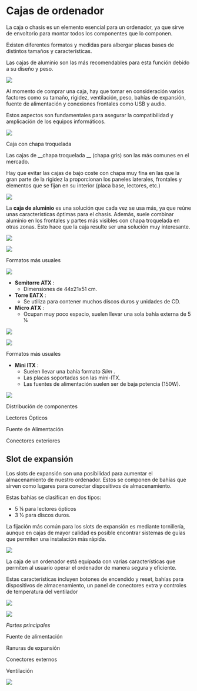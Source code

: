 # Cajas de ordenador

La caja o chasis es un elemento esencial para un ordenador, ya que sirve de envoltorio para montar todos los componentes que lo componen.

Existen diferentes formatos y medidas para albergar placas bases de distintos tamaños y características.

Las cajas de aluminio son las más recomendables para esta función debido a su diseño y peso.

![](img/31_Caja0.jpg)

Al momento de comprar una caja, hay que tomar en consideración varios factores como su tamaño, rigidez, ventilación, peso, bahías de expansión, fuente de alimentación y conexiones frontales como USB y audio.

Estos aspectos son fundamentales para asegurar la compatibilidad y amplicación de los equipos informáticos.

![](img/31_Caja2.jpg)

Caja con chapa troquelada

Las cajas de  __chapa troquelada __ \(chapa gris\) son las más comunes en el mercado\.

Hay que evitar las cajas de bajo coste con chapa muy fina en las que la gran parte de la rigidez la proporcionan los paneles laterales, frontales y elementos que se fijan en su interior \(placa base, lectores, etc\.\)

![](img/31_Caja3.jpg)

La **caja de aluminio** es una solución que cada vez se usa más, ya que reúne unas características óptimas para el chasis. Además, suele combinar aluminio en los frontales y partes más visibles con chapa troquelada en otras zonas. Esto hace que la caja resulte ser una solución muy interesante.

![](img/31_Caja4.jpg)

![](img/31_Caja5.jpg)

Formatos más usuales

![](img/31_Caja6.jpg)

* __Semitorre ATX__ :
  * Dimensiones de 44x21x51 cm\.
* __Torre EATX__ :
  * Se utiliza para contener muchos discos duros y unidades de CD\.
* __Micro ATX__ :
  * Ocupan muy poco espacio, suelen llevar una sola bahía externa de 5 ¼

![](img/31_Caja7.jpg)

![](img/31_Caja8.jpg)

Formatos más usuales

* __Mini ITX__ :
  * Suelen llevar una bahía formato  _Slim_ \.
  * Las placas soportadas son las mini\-ITX\.
  * Las fuentes de alimentación suelen ser de baja potencia \(150W\)\.

![](img/31_Caja9.jpg)

Distribución de componentes

Lectores Ópticos

Fuente de Alimentación

Conectores exteriores

## Slot de expansión

Los slots de expansión son una posibilidad para aumentar el almacenamiento de nuestro ordenador. Estos se componen de bahías que sirven como lugares para conectar dispositivos de almacenamiento.

Estas bahías se clasifican en dos tipos:

- 5 ¼ para lectores ópticos
- 3 ½ para discos duros.

La fijación más común para los slots de expansión es mediante tornillería, aunque en cajas de mayor calidad es posible encontrar sistemas de guías que permiten una instalación más rápida.

![](img/31_Caja10.jpg)

La caja de un ordenador está equipada con varias características que permiten al usuario operar el ordenador de manera segura y eficiente.

Estas características incluyen botones de encendido y reset, bahías para dispositivos de almacenamiento, un panel de conectores extra y controles de temperatura del ventilador

![](img/31_Caja11.png)

![](img/31_Caja12.jpg)

_Partes principales_

Fuente de alimentación

Ranuras de expansión

Conectores externos

Ventilación

![](img/31_Caja13.png)

